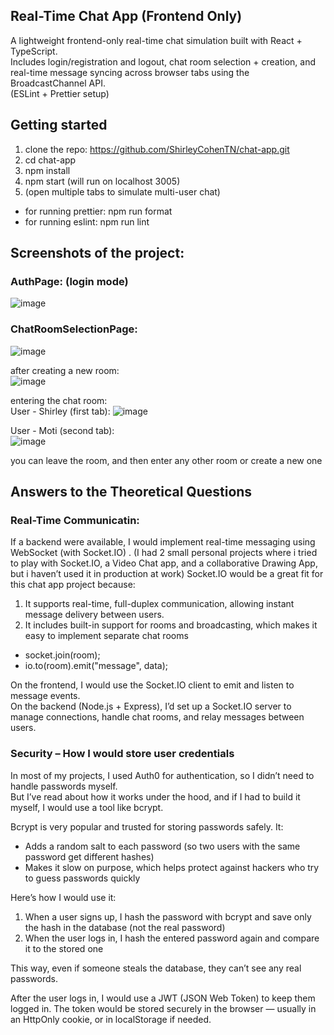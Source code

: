## Real-Time Chat App (Frontend Only)

A lightweight frontend-only real-time chat simulation built with React + TypeScript.\
Includes login/registration and logout, chat room selection + creation, and real-time message syncing across browser tabs using the BroadcastChannel API.\
(ESLint + Prettier setup)
## Getting started

1. clone the repo: https://github.com/ShirleyCohenTN/chat-app.git 
2. cd chat-app 
3. npm install 
4. npm start (will run on localhost 3005)
5. (open multiple tabs to simulate multi-user chat)
- for running prettier: npm run format
- for running eslint: npm run lint


## Screenshots of the project:

### AuthPage: (login mode)
![image](https://github.com/user-attachments/assets/cd870d28-124d-4bdd-aa76-2740414fde96)

### ChatRoomSelectionPage:
![image](https://github.com/user-attachments/assets/baa535a9-b64d-44ab-9155-7884887b08b6)

after creating a new room:\
![image](https://github.com/user-attachments/assets/f14769e0-e613-4a7c-bcb1-0a4e134a67b9)

entering the chat room:\
User - Shirley (first tab):
![image](https://github.com/user-attachments/assets/b2775aa7-98cb-455f-b1ed-a83ee1605ab7)

User - Moti (second tab):\
![image](https://github.com/user-attachments/assets/02a51355-2862-443e-a4f8-5caa356ca9fd)

you can leave the room, and then enter any other room or create a new one

## Answers to the Theoretical Questions

### Real-Time Communicatin:
If a backend were available, I would implement real-time messaging using WebSocket (with Socket.IO) . 
(I had 2 small personal projects where i tried to play with Socket.IO, a Video Chat app, and a collaborative Drawing App, but i haven’t used it in production at work)
Socket.IO would be a great fit for this chat app project because:
1. It supports real-time, full-duplex communication, allowing instant message delivery between users.
2. It includes built-in support for rooms and broadcasting, which makes it easy to implement separate chat rooms
- socket.join(room);
- io.to(room).emit("message", data);

On the frontend, I would use the Socket.IO client to emit and listen to message events.\
On the backend (Node.js + Express), I’d set up a Socket.IO server to manage connections, handle chat rooms, and relay messages between users.

### Security – How I would store user credentials
In most of my projects, I used Auth0 for authentication, so I didn’t need to handle passwords myself.\
But I’ve read about how it works under the hood, and if I had to build it myself, I would use a tool like bcrypt.

Bcrypt is very popular and trusted for storing passwords safely. It:

- Adds a random salt to each password (so two users with the same password get different hashes)
- Makes it slow on purpose, which helps protect against hackers who try to guess passwords quickly

Here’s how I would use it:

1. When a user signs up, I hash the password with bcrypt and save only the hash in the database (not the real password)
2. When the user logs in, I hash the entered password again and compare it to the stored one

This way, even if someone steals the database, they can’t see any real passwords.

After the user logs in, I would use a JWT (JSON Web Token) to keep them logged in.
The token would be stored securely in the browser — usually in an HttpOnly cookie, or in localStorage if needed.







